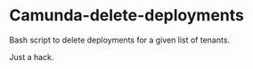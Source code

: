 # Camunda-delete-deployments

Bash script to delete deployments for a given list of tenants.

Just a hack.
